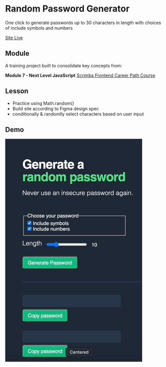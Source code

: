 # Random Password Generator
One click to generate passwords up to 30 characters in length with choices of include symbols and numbers

[Site Live](https://exquisite-rabanadas-1003ce.netlify.app/)

## Module
A training project built to consolidate key concepts from:

**Module 7 - Next Level JavaScript** [Scrimba Frontend Career Path Course](https://scrimba.com/learn/frontend) 

## Lesson
- Practice using Math.random()
- Build site according to Figma design spec 
- conditionally & randomlly select characters based on user input

## Demo
 ![](demo.gif)



